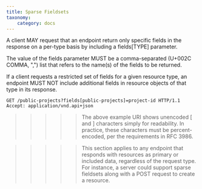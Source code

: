 ```yaml
---
title: Sparse Fieldsets
taxonomy:
    category: docs
---
```


A client MAY request that an endpoint return only specific fields in the response on a per-type basis by including a fields[TYPE] parameter.

The value of the fields parameter MUST be a comma-separated (U+002C COMMA, ",") list that refers to the name(s) of the fields to be returned.

If a client requests a restricted set of fields for a given resource type, an endpoint MUST NOT include additional fields in resource objects of that type in its response.

```
GET /public-projects?fields[public-projects]=project-id HTTP/1.1
Accept: application/vnd.api+json
```

>>>>> The above example URI shows unencoded [ and ] characters simply for readability. In practice, these characters must be percent-encoded, per the requirements in RFC 3986.

>>>>> This section applies to any endpoint that responds with resources as primary or included data, regardless of the request type. For instance, a server could support sparse fieldsets along with a POST request to create a resource.
